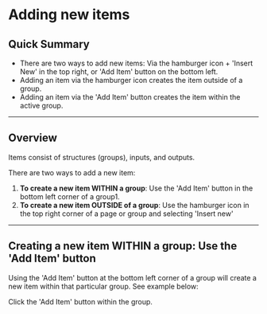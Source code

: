 # Adding new items

## Quick Summary

* There are two ways to add new items: Via the hamburger icon + 'Insert New' in the top right, or 'Add Item' button on the bottom left.
* Adding an item via the hamburger icon creates the item outside of a group.
* Adding an item via the 'Add Item' button creates the item within the active group.

---

## Overview

Items consist of structures (groups), inputs, and outputs.  

There are two ways to add a new item:

1. **To create a new item WITHIN a group**: Use the 'Add Item' button in the bottom left corner of a group1. 
2. **To create a new item OUTSIDE of a group**: Use the hamburger icon in the top right corner of a page or group and selecting 'Insert new'

---

## Creating a new item WITHIN a group: Use the 'Add Item' button

Using the 'Add Item' button at the bottom left corner of a group will create a new item within that particular group. See example below:

Click the 'Add Item' button within the group.

